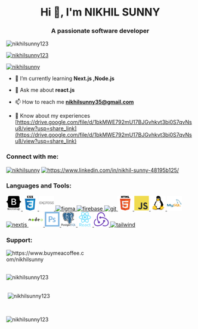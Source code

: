 <h1 align="center">Hi 👋, I'm NIKHIL SUNNY</h1>
<h3 align="center">A passionate software developer</h3>

<p align="left"> <img src="https://komarev.com/ghpvc/?username=nikhilsunny123&label=Profile%20views&color=0e75b6&style=flat" alt="nikhilsunny123" /> </p>

<p align="left"> <a href="https://github.com/ryo-ma/github-profile-trophy"><img src="https://github-profile-trophy.vercel.app/?username=nikhilsunny123" alt="nikhilsunny123" /></a> </p>

<p align="left"> <a href="https://twitter.com/nikhilsunny" target="blank"><img src="https://img.shields.io/twitter/follow/nikhilsunny?logo=twitter&style=for-the-badge" alt="nikhilsunny" /></a> </p>

- 🌱 I’m currently learning **Next.js ,Node.js**

- 💬 Ask me about **react.js**

- 📫 How to reach me **nikhilsunny35@gmail.com**

- 📄 Know about my experiences [https://drive.google.com/file/d/1bkMWE792mU17BJGvhkvt3bi0S7qvNsu8/view?usp=share_link](https://drive.google.com/file/d/1bkMWE792mU17BJGvhkvt3bi0S7qvNsu8/view?usp=share_link)

<h3 align="left">Connect with me:</h3>
<p align="left">
<a href="https://twitter.com/nikhilsunny" target="blank"><img align="center" src="https://raw.githubusercontent.com/rahuldkjain/github-profile-readme-generator/master/src/images/icons/Social/twitter.svg" alt="nikhilsunny" height="30" width="40" /></a>
<a href="https://linkedin.com/in/https://www.linkedin.com/in/nikhil-sunny-48195b125/" target="blank"><img align="center" src="https://raw.githubusercontent.com/rahuldkjain/github-profile-readme-generator/master/src/images/icons/Social/linked-in-alt.svg" alt="https://www.linkedin.com/in/nikhil-sunny-48195b125/" height="30" width="40" /></a>
</p>

<h3 align="left">Languages and Tools:</h3>
<p align="left"> <a href="https://getbootstrap.com" target="_blank" rel="noreferrer"> <img src="https://raw.githubusercontent.com/devicons/devicon/master/icons/bootstrap/bootstrap-plain-wordmark.svg" alt="bootstrap" width="40" height="40"/> </a> <a href="https://www.w3schools.com/css/" target="_blank" rel="noreferrer"> <img src="https://raw.githubusercontent.com/devicons/devicon/master/icons/css3/css3-original-wordmark.svg" alt="css3" width="40" height="40"/> </a> <a href="https://expressjs.com" target="_blank" rel="noreferrer"> <img src="https://raw.githubusercontent.com/devicons/devicon/master/icons/express/express-original-wordmark.svg" alt="express" width="40" height="40"/> </a> <a href="https://www.figma.com/" target="_blank" rel="noreferrer"> <img src="https://www.vectorlogo.zone/logos/figma/figma-icon.svg" alt="figma" width="40" height="40"/> </a> <a href="https://firebase.google.com/" target="_blank" rel="noreferrer"> <img src="https://www.vectorlogo.zone/logos/firebase/firebase-icon.svg" alt="firebase" width="40" height="40"/> </a> <a href="https://git-scm.com/" target="_blank" rel="noreferrer"> <img src="https://www.vectorlogo.zone/logos/git-scm/git-scm-icon.svg" alt="git" width="40" height="40"/> </a> <a href="https://www.w3.org/html/" target="_blank" rel="noreferrer"> <img src="https://raw.githubusercontent.com/devicons/devicon/master/icons/html5/html5-original-wordmark.svg" alt="html5" width="40" height="40"/> </a> <a href="https://developer.mozilla.org/en-US/docs/Web/JavaScript" target="_blank" rel="noreferrer"> <img src="https://raw.githubusercontent.com/devicons/devicon/master/icons/javascript/javascript-original.svg" alt="javascript" width="40" height="40"/> </a> <a href="https://www.linux.org/" target="_blank" rel="noreferrer"> <img src="https://raw.githubusercontent.com/devicons/devicon/master/icons/linux/linux-original.svg" alt="linux" width="40" height="40"/> </a> <a href="https://www.mysql.com/" target="_blank" rel="noreferrer"> <img src="https://raw.githubusercontent.com/devicons/devicon/master/icons/mysql/mysql-original-wordmark.svg" alt="mysql" width="40" height="40"/> </a> <a href="https://nextjs.org/" target="_blank" rel="noreferrer"> <img src="https://cdn.worldvectorlogo.com/logos/nextjs-2.svg" alt="nextjs" width="40" height="40"/> </a> <a href="https://nodejs.org" target="_blank" rel="noreferrer"> <img src="https://raw.githubusercontent.com/devicons/devicon/master/icons/nodejs/nodejs-original-wordmark.svg" alt="nodejs" width="40" height="40"/> </a> <a href="https://www.photoshop.com/en" target="_blank" rel="noreferrer"> <img src="https://raw.githubusercontent.com/devicons/devicon/master/icons/photoshop/photoshop-line.svg" alt="photoshop" width="40" height="40"/> </a> <a href="https://www.postgresql.org" target="_blank" rel="noreferrer"> <img src="https://raw.githubusercontent.com/devicons/devicon/master/icons/postgresql/postgresql-original-wordmark.svg" alt="postgresql" width="40" height="40"/> </a> <a href="https://reactjs.org/" target="_blank" rel="noreferrer"> <img src="https://raw.githubusercontent.com/devicons/devicon/master/icons/react/react-original-wordmark.svg" alt="react" width="40" height="40"/> </a> <a href="https://redux.js.org" target="_blank" rel="noreferrer"> <img src="https://raw.githubusercontent.com/devicons/devicon/master/icons/redux/redux-original.svg" alt="redux" width="40" height="40"/> </a> <a href="https://tailwindcss.com/" target="_blank" rel="noreferrer"> <img src="https://www.vectorlogo.zone/logos/tailwindcss/tailwindcss-icon.svg" alt="tailwind" width="40" height="40"/> </a> </p>

<h3 align="left">Support:</h3>
<p><a href="https://www.buymeacoffee.com/https://www.buymeacoffee.com/nikhilsunny"> <img align="left" src="https://cdn.buymeacoffee.com/buttons/v2/default-yellow.png" height="50" width="210" alt="https://www.buymeacoffee.com/nikhilsunny" /></a></p><br><br><br>

<p><img align="left" src="https://github-readme-stats.vercel.app/api/top-langs?username=nikhilsunny123&show_icons=true&locale=en&layout=compact" alt="nikhilsunny123" /></p><br> <br>

<p>&nbsp;<img align="center" src="https://github-readme-stats.vercel.app/api?username=nikhilsunny123&show_icons=true&locale=en" alt="nikhilsunny123" /></p><br>

<p><img align="center" src="https://github-readme-streak-stats.herokuapp.com/?user=nikhilsunny123&" alt="nikhilsunny123" /></p>
